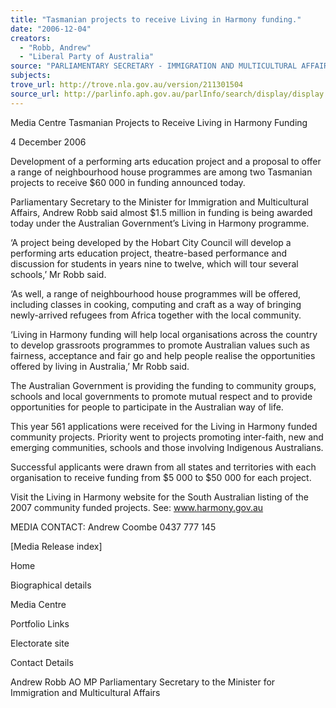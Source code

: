 ```yaml
---
title: "Tasmanian projects to receive Living in Harmony funding."
date: "2006-12-04"
creators:
  - "Robb, Andrew"
  - "Liberal Party of Australia"
source: "PARLIAMENTARY SECRETARY - IMMIGRATION AND MULTICULTURAL AFFAIRS"
subjects:
trove_url: http://trove.nla.gov.au/version/211301504
source_url: http://parlinfo.aph.gov.au/parlInfo/search/display/display.w3p;query=Id%3A%22media/pressrel/1NOL6%22
---
```


 Media Centre  Tasmanian Projects to Receive Living in Harmony  Funding 

 4 December 2006 

 Development of a performing arts education project and a proposal to  offer a range of neighbourhood house programmes are among two  Tasmanian projects to receive $60 000 in funding announced today.  

 Parliamentary Secretary to the Minister for Immigration and  Multicultural Affairs, Andrew Robb said almost $1.5 million in funding  is being awarded today under the Australian Government’s Living in  Harmony programme.  

 ‘A project being developed by the Hobart City Council will develop a  performing arts education project, theatre-based performance and  discussion for students in years nine to twelve, which will tour several  schools,’ Mr Robb said.  

 ‘As well, a range of neighbourhood house programmes will be  offered, including classes in cooking, computing and craft as a way of  bringing newly-arrived refugees from Africa together with the local  community.  

 ‘Living in Harmony funding will help local organisations across the  country to develop grassroots programmes to promote Australian  values such as fairness, acceptance and fair go and help people  realise the opportunities offered by living in Australia,’ Mr Robb said.  

 The Australian Government is providing the funding to community  groups, schools and local governments to promote mutual respect  and to provide opportunities for people to participate in the Australian  way of life.  

 This year 561 applications were received for the Living in Harmony  funded community projects. Priority went to projects promoting inter-faith, new and emerging communities, schools and those involving  Indigenous Australians.  

 Successful applicants were drawn from all states and territories with  each organisation to receive funding from $5 000 to $50 000 for each  project.  

 Visit the Living in Harmony website for the South Australian listing of  the 2007 community funded projects.   See: www.harmony.gov.au  

 

 MEDIA CONTACT: Andrew Coombe 0437 777 145 

 [Media Release index] 

 Home

 Biographical details 

 Media Centre 

 Portfolio Links 

 Electorate site

 Contact Details 

 Andrew Robb AO MP  Parliamentary Secretary to the Minister for Immigration and Multicultural Affairs 

  

  

